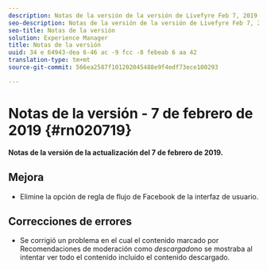 ```yaml
---
description: Notas de la versión de la versión de Livefyre Feb 7, 2019.
seo-description: Notas de la versión de la versión de Livefyre Feb 7, 2019.
seo-title: Notas de la versión
solution: Experience Manager
title: Notas de la versión
uuid: 34 e 64943-dea 6-46 ac -9 fcc -8 febeab 6 aa 42
translation-type: tm+mt
source-git-commit: 566ea2587f101202045488e9f4edf73ece100293

---
```



# Notas de la versión - 7 de febrero de 2019 {#rn020719}

**Notas de la versión de la actualización del 7 de febrero de 2019.**

## Mejora

* Elimine la opción de regla de flujo de Facebook de la interfaz de usuario.

## Correcciones de errores

* Se corrigió un problema en el cual el contenido marcado por Recomendaciones de moderación como *descargado*no se mostraba al intentar ver todo el contenido incluido el contenido descargado.